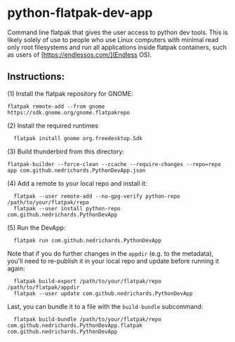 # python-flatpak-dev-app
Command line flatpak that gives the user access to python dev tools. This is likely solely of use to people who use Linux computers with minimal read only root filesystems and run all applications inside flatpak containers, such as users of [https://endlessos.com/](Endless OS).

Instructions:
-------------

(1) Install the flatpak repository for GNOME:
```
flatpak remote-add --from gnome https://sdk.gnome.org/gnome.flatpakrepo

```
(2) Install the required runtimes
```
  flatpak install gnome org.freedesktop.Sdk
```
(3) Build thunderbird from this directory:
```
flatpak-builder --force-clean --ccache --require-changes --repo=repo app com.github.nedrichards.PythonDevApp.json
```
(4) Add a remote to your local repo and install it:
```
  flatpak --user remote-add --no-gpg-verify python-repo /path/to/your/flatpak/repo
  flatpak --user install python-repo com.github.nedrichards.PythonDevApp
```
(5) Run the DevApp:
```
  flatpak run com.github.nedrichards.PythonDevApp
```

Note that if you do further changes in the `appdir` (e.g. to the metadata), you'll need to re-publish it in your local repo and update before running it again:
```
  flatpak build-export /path/to/your/flatpak/repo /path/to/flatpak/appdir
  flatpak --user update com.github.nedrichards.PythonDevApp
```

Last, you can bundle it to a file with the `build-bundle` subcommand:
```
  flatpak build-bundle /path/to/your/flatpak/repo com.github.nedrichards.PythonDevApp.flatpak com.github.nedrichards.PythonDevApp
```
